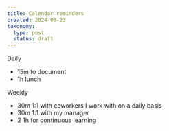 ```yaml
---
title: Calendar reminders
created: 2024-08-23
taxonomy:
  type: post
  status: draft
---
```


Daily
* 15m to document
* 1h lunch

Weekly
* 30m 1:1 with coworkers I work with on a daily basis
* 30m 1:1 with my manager
* 2 1h for continuous learning
